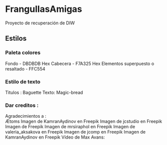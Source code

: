 # FrangullasAmigas

Proyecto de recuperación de DIW

## Estilos

### Paleta colores

Fondo - DBDBDB Hex
Cabecera - F7A325 Hex
Elementos superpuesto o resaltado - FFC554

### Estilo de texto

Titulos : Baguette
 Texto: Magic-bread

### Dar creditos :

Agradecimientos a :<br />
Ætoms
Imagen de KamranAydinov en Freepik
Imagen de jcstudio en Freepik
Imagen de Freepik
Imagen de mrsiraphol en Freepik
Imagen de valeria_aksakova en Freepik
Imagen de jcomp en Freepik
Imagen de KamranAydinov en Freepik
Vídeo de Max Avans:
